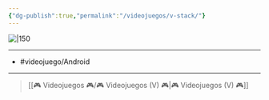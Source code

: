 ```yaml
---
{"dg-publish":true,"permalink":"/videojuegos/v-stack/"}
---
```



![|150](https://images.igdb.com/igdb/image/upload/t_cover_big/co4uej.jpg)

---

- #videojuego/Android 

---

> [[🎮 Videojuegos 🎮/🎮 Videojuegos (V) 🎮\|🎮 Videojuegos (V) 🎮]]